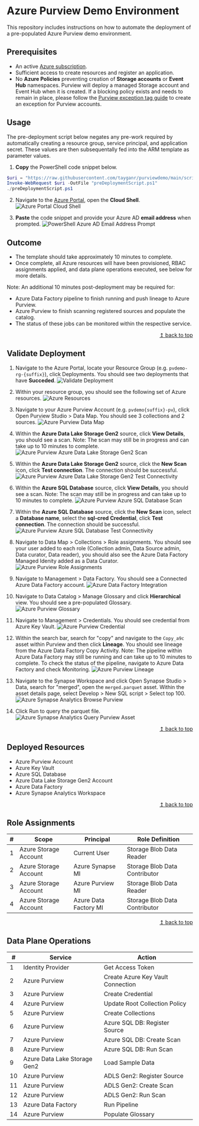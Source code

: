# Azure Purview Demo Environment
This repository includes instructions on how to automate the deployment of a pre-populated Azure Purview demo environment.

## Prerequisites

* An active [Azure subscription](https://azure.microsoft.com/en-us/free/).
* Sufficient access to create resources and register an application.
* No **Azure Policies** preventing creation of **Storage accounts** or **Event Hub** namespaces. Purview will deploy a managed Storage account and Event Hub when it is created. If a blocking policy exists and needs to remain in place, please follow the [Purview exception tag guide](https://docs.microsoft.com/en-us/azure/purview/create-purview-portal-faq#create-a-policy-exception-for-purview) to create an exception for Purview accounts.

## Usage

The pre-deployment script below negates any pre-work required by automatically creating a resource group, service principal, and application secret. These values are then subsequentally fed into the ARM template as parameter values. 

1. **Copy** the PowerShell code snippet below.
```powershell
$uri = "https://raw.githubusercontent.com/tayganr/purviewdemo/main/scripts/preDeploymentScript.ps1"
Invoke-WebRequest $uri -OutFile "preDeploymentScript.ps1"
./preDeploymentScript.ps1
  ```
2. Navigate to the [Azure Portal](https://portal.azure.com), open the **Cloud Shell**.
![Azure Portal Cloud Shell](https://raw.githubusercontent.com/tayganr/purviewdemo/main/images/azure_portal_cloud_shell.png)

3. **Paste** the code snippet and provide your Azure AD **email address** when prompted.
![PowerShell Azure AD Email Address Prompt](https://raw.githubusercontent.com/tayganr/purviewdemo/main/images/powershell_email_prompt.png)

## Outcome
* The template should take approximately 10 minutes to complete.
* Once complete, all Azure resources will have been provisioned, RBAC assignments applied, and data plane operations executed, see below for more details.

Note: An additional 10 minutes post-deployment may be required for:
* Azure Data Factory pipeline to finish running and push lineage to Azure Purview.
* Azure Purview to finish scanning registered sources and populate the catalog.
* The status of these jobs can be monitored within the respective service.

<div align="right"><a href="#azure-purview-demo-environment">↥ back to top</a></div>

## Validate Deployment

1. Navigate to the Azure Portal, locate your Resource Group (e.g. `pvdemo-rg-{suffix}`), click Deployments. You should see two deployments that have **Succeded**.
![Validate Deployment](https://raw.githubusercontent.com/tayganr/purviewdemo/main/images/01validate_deployment.png)

2. Within your resource group, you should see the following set of Azure resources.
![Azure Resources](https://raw.githubusercontent.com/tayganr/purviewdemo/main/images/02validate_resources.png)

3. Navigate to your Azure Purview Account (e.g. `pvdemo{suffix}-pv`), click Open Purview Studio > Data Map. You should see 3 collections and 2 sources.
![Azure Purview Data Map](https://raw.githubusercontent.com/tayganr/purviewdemo/main/images/03validate_datamap.png)

4. Within the **Azure Data Lake Storage Gen2** source, click **View Details**, you should see a scan. Note: The scan may still be in progress and can take up to 10 minutes to complete.
![Azure Purview Azure Data Lake Storage Gen2 Scan](https://raw.githubusercontent.com/tayganr/purviewdemo/main/images/05validate_scanadls.png)

5. Within the **Azure Data Lake Storage Gen2** source, click the **New Scan** icon, click **Test connection**. The connection should be successful.
![Azure Purview Azure Data Lake Storage Gen2 Test Connectivity](https://raw.githubusercontent.com/tayganr/purviewdemo/main/images/07validate_credadls.png)

6. Within the **Azure SQL Database** source, click **View Details**, you should see a scan. Note: The scan may still be in progress and can take up to 10 minutes to complete.
![Azure Purview Azure SQL Database Scan](https://raw.githubusercontent.com/tayganr/purviewdemo/main/images/04validate_scansql.png)

7. Within the **Azure SQL Database** source, click the **New Scan** icon, select a **Database name**, select the **sql-cred** **Credential**, click **Test connection**. The connection should be successful.
![Azure Purview Azure SQL Database Test Connectivity](https://raw.githubusercontent.com/tayganr/purviewdemo/main/images/06validate_credsql.png)

8. Navigate to Data Map > Collections > Role assignments. You should see your user added to each role (Collection admin, Data Source admin, Data curator, Data reader), you should also see the Azure Data Factory Managed Idenity added as a Data Curator.
![Azure Purview Role Assignments](https://raw.githubusercontent.com/tayganr/purviewdemo/main/images/08validate_roleassignments.png)

9. Navigate to Management > Data Factory. You should see a Connected Azure Data Factory account.
![Azure Data Factory Integration](https://raw.githubusercontent.com/tayganr/purviewdemo/main/images/09validate_adf.png)

10. Navigate to Data Catalog > Manage Glossary and click **Hierarchical** view. You should see a pre-populated Glossary.
![Azure Purview Glossary](https://raw.githubusercontent.com/tayganr/purviewdemo/main/images/10validate_glossary.png)

11. Navigate to Management > Credentials. You should see credential from Azure Key Vault.
![Azure Purview Credential](https://raw.githubusercontent.com/tayganr/purviewdemo/main/images/11validate_keyvault.png)

12. Within the search bar, search for "copy" and navigate to the `Copy_a9c` asset within Purview and then click **Lineage**. You should see lineage from the Azure Data Factory Copy Activity. Note: The pipeline within Azure Data Factory may still be running and can take up to 10 minutes to complete. To check the status of the pipeline, navigate to Azure Data Factory and check Monitoring.
![Azure Purview Lineage](https://raw.githubusercontent.com/tayganr/purviewdemo/main/images/12validate_lineage.png)

13. Navigate to the Synapse Workspace and click Open Synapse Studio > Data, search for "merged", open the `merged.parquet` asset. Within the asset details page, select Develop > New SQL script > Select top 100.
![Azure Synapse Analytics Browse Purview](https://raw.githubusercontent.com/tayganr/purviewdemo/main/images/13validate_synapsebrowse.png)

14. Click Run to query the parquet file.
![Azure Synapse Analytics Query Purview Asset](https://raw.githubusercontent.com/tayganr/purviewdemo/main/images/14validate_synapsequery.png)


<div align="right"><a href="#azure-purview-demo-environment">↥ back to top</a></div>

## Deployed Resources

* Azure Purview Account
* Azure Key Vault
* Azure SQL Database
* Azure Data Lake Storage Gen2 Account
* Azure Data Factory
* Azure Synapse Analytics Workspace

<div align="right"><a href="#azure-purview-demo-environment">↥ back to top</a></div>

## Role Assignments

| # | Scope | Principal | Role Definition |
| ------------- | ------------- | ------------- | ------------- |
| 1 | Azure Storage Account | Current User | Storage Blob Data Reader |
| 2 | Azure Storage Account | Azure Synapse MI | Storage Blob Data Contributor |
| 3 | Azure Storage Account | Azure Purview MI | Storage Blob Data Reader |
| 4 | Azure Storage Account | Azure Data Factory MI | Storage Blob Data Contributor |

<div align="right"><a href="#azure-purview-demo-environment">↥ back to top</a></div>

## Data Plane Operations

| # | Service | Action |
| ------------- | ------------- | ------------- |
| 1  | Identity Provider | Get Access Token |
| 2  | Azure Purview | Create Azure Key Vault Connection |
| 3  | Azure Purview | Create Credential |
| 4  | Azure Purview | Update Root Collection Policy |
| 5  | Azure Purview | Create Collections |
| 6  | Azure Purview | Azure SQL DB: Register Source |
| 7  | Azure Purview | Azure SQL DB: Create Scan |
| 8  | Azure Purview | Azure SQL DB: Run Scan |
| 9  | Azure Data Lake Storage Gen2 | Load Sample Data |
| 10  | Azure Purview | ADLS Gen2: Register Source |
| 11 | Azure Purview | ADLS Gen2: Create Scan |
| 12 | Azure Purview | ADLS Gen2: Run Scan |
| 13 | Azure Data Factory | Run Pipeline |
| 14 | Azure Purview | Populate Glossary |
